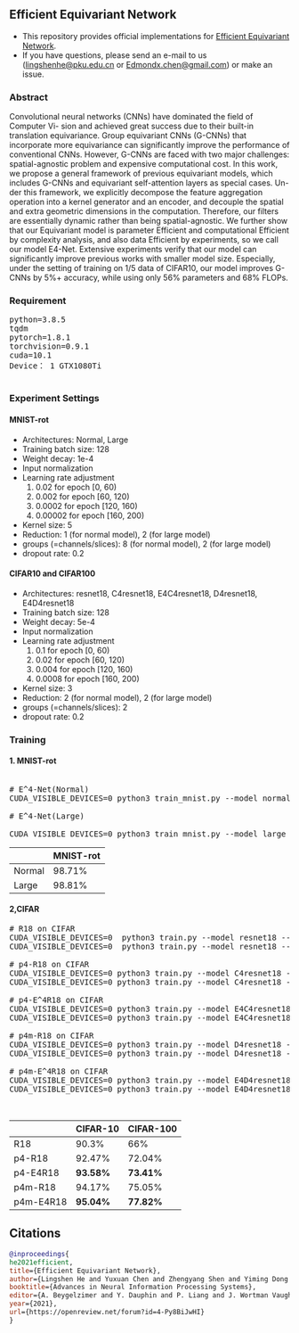 ﻿## Efficient Equivariant Network

* This repository provides official implementations for [Efficient Equivariant Network](https://proceedings.neurips.cc/paper/2021/file/2a79ea27c279e471f4d180b08d62b00a-Paper.pdf).
* If you have questions, please send an e-mail to us (lingshenhe@pku.edu.cn or Edmondx.chen@gmail.com) or make an issue.

### Abstract
Convolutional neural networks (CNNs) have dominated the field of Computer Vi- sion and achieved great success due to their built-in translation equivariance. Group equivariant CNNs (G-CNNs) that incorporate more equivariance can significantly improve the performance of conventional CNNs. However, G-CNNs are faced with two major challenges: spatial-agnostic problem and expensive computational cost. In this work, we propose a general framework of previous equivariant models, which includes G-CNNs and equivariant self-attention layers as special cases. Un- der this framework, we explicitly decompose the feature aggregation operation into a kernel generator and an encoder, and decouple the spatial and extra geometric dimensions in the computation. Therefore, our filters are essentially dynamic rather than being spatial-agnostic. We further show that our Equivariant model is parameter Efficient and computational Efficient by complexity analysis, and also data Efficient by experiments, so we call our model E4-Net. Extensive experiments verify that our model can significantly improve previous works with smaller model size. Especially, under the setting of training on 1/5 data of CIFAR10, our model improves G-CNNs by 5%+ accuracy, while using only 56% parameters and 68% FLOPs.


### Requirement 
<pre>
python=3.8.5
tqdm
pytorch=1.8.1
torchvision=0.9.1
cuda=10.1
Device： 1 GTX1080Ti

</pre>
### Experiment Settings
#### MNIST-rot
* Architectures: Normal, Large
* Training batch size: 128
* Weight decay: 1e-4
* Input normalization
* Learning rate adjustment
  1) 0.02 for epoch [0, 60)
  2) 0.002 for epoch [60, 120)
  3) 0.0002 for epoch [120, 160)
  4) 0.00002 for epoch [160, 200)
 * Kernel size: 5
 * Reduction: 1 (for normal model), 2 (for large model)
 * groups (=channels/slices): 8 (for normal model), 2 (for large model)
 * dropout rate: 0.2

#### CIFAR10 and CIFAR100
* Architectures: resnet18, C4resnet18, E4C4resnet18, D4resnet18, E4D4resnet18
* Training batch size: 128
* Weight decay: 5e-4
* Input normalization
* Learning rate adjustment
  1) 0.1 for epoch [0, 60)
  2) 0.02 for epoch [60, 120)
  3) 0.004 for epoch [120, 160)
  4) 0.0008 for epoch [160, 200)
 * Kernel size: 3
 * Reduction: 2 (for normal model), 2 (for large model)
 * groups (=channels/slices): 2
 * dropout rate: 0.2

### Training

#### 1. MNIST-rot

<pre>

# E^4-Net(Normal)
CUDA_VISIBLE_DEVICES=0 python3 train_mnist.py --model normal --groups 8 --reduction 1

# E^4-Net(Large)

CUDA_VISIBLE_DEVICES=0 python3 train_mnist.py --model large --groups 2 --reduction 2
</pre>

||MNIST-rot|
|------|---
|Normal|98.71%
|Large|98.81%
#### 2,CIFAR

<pre>
# R18 on CIFAR
CUDA_VISIBLE_DEVICES=0  python3 train.py --model resnet18 --dataset cifar10
CUDA_VISIBLE_DEVICES=0  python3 train.py --model resnet18 --dataset cifar100

# p4-R18 on CIFAR
CUDA_VISIBLE_DEVICES=0 python3 train.py --model C4resnet18 --dataset cifar10
CUDA_VISIBLE_DEVICES=0 python3 train.py --model C4resnet18 --dataset cifar100

# p4-E^4R18 on CIFAR
CUDA_VISIBLE_DEVICES=0 python3 train.py --model E4C4resnet18 --dataset cifar10
CUDA_VISIBLE_DEVICES=0 python3 train.py --model E4C4resnet18 --dataset cifar100

# p4m-R18 on CIFAR
CUDA_VISIBLE_DEVICES=0 python3 train.py --model D4resnet18 --dataset cifar10
CUDA_VISIBLE_DEVICES=0 python3 train.py --model D4resnet18 --dataset cifar100

# p4m-E^4R18 on CIFAR
CUDA_VISIBLE_DEVICES=0 python3 train.py --model E4D4resnet18 --dataset cifar10
CUDA_VISIBLE_DEVICES=0 python3 train.py --model E4D4resnet18 --dataset cifar100


</pre>
||CIFAR-10|CIFAR-100|
|------|---|---|
|R18|90.3%|66%|
|p4-R18|92.47%|72.04%|
|p4-E4R18|**93.58%**|**73.41%**|
|p4m-R18|94.17%|75.05%|
|p4m-E4R18|**95.04%**|**77.82%**|

## Citations

```bibtex
@inproceedings{
he2021efficient,
title={Efficient Equivariant Network},
author={Lingshen He and Yuxuan Chen and Zhengyang Shen and Yiming Dong and Yisen Wang and Zhouchen Lin},
booktitle={Advances in Neural Information Processing Systems},
editor={A. Beygelzimer and Y. Dauphin and P. Liang and J. Wortman Vaughan},
year={2021},
url={https://openreview.net/forum?id=4-Py8BiJwHI}
}
```








